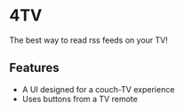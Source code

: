 # 4TV
The best way to read rss feeds on your TV!

## Features
 - A UI designed for a couch-TV experience
 - Uses buttons from a TV remote
